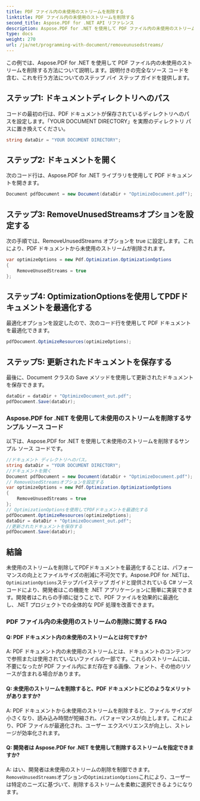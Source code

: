 ```yaml
---
title: PDF ファイル内の未使用のストリームを削除する
linktitle: PDF ファイル内の未使用のストリームを削除する
second_title: Aspose.PDF for .NET API リファレンス
description: Aspose.PDF for .NET を使用して PDF ファイル内の未使用のストリームを削除する方法を学びます。ステップバイステップ ガイド。
type: docs
weight: 270
url: /ja/net/programming-with-document/removeunusedstreams/
---
```

この例では、Aspose.PDF for .NET を使用して PDF ファイル内の未使用のストリームを削除する方法について説明します。説明付きの完全なソース コードを含む、これを行う方法についてのステップ バイ ステップ ガイドを提供します。

## ステップ1: ドキュメントディレクトリへのパス

コードの最初の行は、PDF ドキュメントが保存されているディレクトリへのパスを設定します。「YOUR DOCUMENT DIRECTORY」を実際のディレクトリ パスに置き換えてください。

```csharp
string dataDir = "YOUR DOCUMENT DIRECTORY";
```

## ステップ2: ドキュメントを開く

次のコード行は、Aspose.PDF for .NET ライブラリを使用して PDF ドキュメントを開きます。

```csharp
Document pdfDocument = new Document(dataDir + "OptimizeDocument.pdf");
```

## ステップ3: RemoveUnusedStreamsオプションを設定する

次の手順では、RemoveUnusedStreams オプションを true に設定します。これにより、PDF ドキュメントから未使用のストリームが削除されます。

```csharp
var optimizeOptions = new Pdf.Optimization.OptimizationOptions
{
	RemoveUnusedStreams = true
};
```

## ステップ4: OptimizationOptionsを使用してPDFドキュメントを最適化する

最適化オプションを設定したので、次のコード行を使用して PDF ドキュメントを最適化できます。

```csharp
pdfDocument.OptimizeResources(optimizeOptions);
```

## ステップ5: 更新されたドキュメントを保存する

最後に、Document クラスの Save メソッドを使用して更新されたドキュメントを保存できます。

```csharp
dataDir = dataDir + "OptimizeDocument_out.pdf";
pdfDocument.Save(dataDir);
```

### Aspose.PDF for .NET を使用して未使用のストリームを削除するサンプル ソース コード

以下は、Aspose.PDF for .NET を使用して未使用のストリームを削除するサンプル ソース コードです。

```csharp
//ドキュメント ディレクトリへのパス。
string dataDir = "YOUR DOCUMENT DIRECTORY";
//ドキュメントを開く
Document pdfDocument = new Document(dataDir + "OptimizeDocument.pdf");
// RemoveUsedStreamsオプションを設定する
var optimizeOptions = new Pdf.Optimization.OptimizationOptions
{
	RemoveUnusedStreams = true
};
// OptimizationOptionsを使用してPDFドキュメントを最適化する
pdfDocument.OptimizeResources(optimizeOptions);
dataDir = dataDir + "OptimizeDocument_out.pdf";
//更新されたドキュメントを保存する
pdfDocument.Save(dataDir);
```

## 結論

未使用のストリームを削除してPDFドキュメントを最適化することは、パフォーマンスの向上とファイルサイズの削減に不可欠です。Aspose.PDF for .NETは、`OptimizationOptions`ステップバイステップ ガイドと提供されている C# ソース コードにより、開発者はこの機能を .NET アプリケーションに簡単に実装できます。開発者はこれらの手順に従うことで、PDF ファイルを効果的に最適化し、.NET プロジェクトでの全体的な PDF 処理を改善できます。

### PDF ファイル内の未使用のストリームの削除に関する FAQ

#### Q: PDF ドキュメント内の未使用のストリームとは何ですか?

A: PDF ドキュメント内の未使用のストリームとは、ドキュメントのコンテンツで参照または使用されていないファイルの一部です。これらのストリームには、不要になったが PDF ファイル内にまだ存在する画像、フォント、その他のリソースが含まれる場合があります。

#### Q: 未使用のストリームを削除すると、PDF ドキュメントにどのようなメリットがありますか?

A: PDF ドキュメントから未使用のストリームを削除すると、ファイル サイズが小さくなり、読み込み時間が短縮され、パフォーマンスが向上します。これにより、PDF ファイルが最適化され、ユーザー エクスペリエンスが向上し、ストレージが効率化されます。

#### Q: 開発者は Aspose.PDF for .NET を使用して削除するストリームを指定できますか?

 A: はい、開発者は未使用のストリームの削除を制御できます。`RemoveUnusedStreams`オプションの`OptimizationOptions`これにより、ユーザーは特定のニーズに基づいて、削除するストリームを柔軟に選択できるようになります。